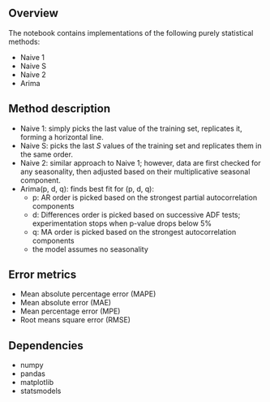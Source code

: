 ## Overview
The notebook contains implementations of the following purely statistical methods:

- Naive 1
- Naive S
- Naive 2
- Arima

## Method description

- Naive 1: simply picks the last value of the training set, replicates it, forming a horizontal line.
- Naive S: picks the last $S$ values of the training set and replicates them in the same order.
- Naive 2: similar approach to Naive 1; however, data are first checked for any seasonality, then adjusted based on their multiplicative seasonal component.
- Arima(p, d, q): finds best fit for (p, d, q):
  - p: AR order is picked based on the strongest partial autocorrelation components
  - d: Differences order is picked based on successive ADF tests; experimentation stops when p-value drops below 5%
  - q: MA order is picked based on the strongest autocorrelation components
  - the model assumes no seasonality

## Error metrics

- Mean absolute percentage error (MAPE)
- Mean absolute error (MAE)
- Mean percentage error (MPE)
- Root means square error (RMSE)

## Dependencies

- numpy
- pandas
- matplotlib
- statsmodels

